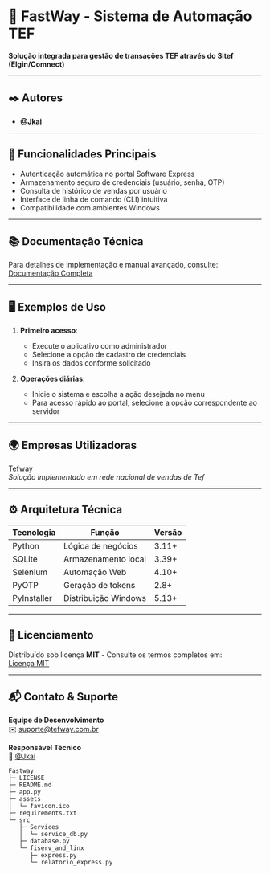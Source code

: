 # 🚀 FastWay - Sistema de Automação TEF  

**Solução integrada para gestão de transações TEF através do Sitef (Elgin/Comnect)**  

---

## ✒️ Autores  
- **[@Jkai](https://github.com/JkaiPrime)**  

---

## 🎯 Funcionalidades Principais  
- Autenticação automática no portal Software Express  
- Armazenamento seguro de credenciais (usuário, senha, OTP)  
- Consulta de histórico de vendas por usuário  
- Interface de linha de comando (CLI) intuitiva  
- Compatibilidade com ambientes Windows  

---

## 📚 Documentação Técnica  
Para detalhes de implementação e manual avançado, consulte:  
[Documentação Completa](https://linktodocumentation)  

---

## 🖥️ Exemplos de Uso  
1. **Primeiro acesso**:  
   - Execute o aplicativo como administrador  
   - Selecione a opção de cadastro de credenciais  
   - Insira os dados conforme solicitado  

2. **Operações diárias**:  
   - Inicie o sistema e escolha a ação desejada no menu  
   - Para acesso rápido ao portal, selecione a opção correspondente ao servidor  

---

## 🌍 Empresas Utilizadoras  
[Tefway](https://tefway.com.br/)  
*Solução implementada em rede nacional de vendas de Tef*  

---

## ⚙️ Arquitetura Técnica  
Tecnologia | Função | Versão  
-----------|--------|--------  
Python | Lógica de negócios | 3.11+  
SQLite | Armazenamento local | 3.39+  
Selenium | Automação Web | 4.10+  
PyOTP | Geração de tokens | 2.8+  
PyInstaller | Distribuição Windows | 5.13+  

---

## 📜 Licenciamento  
Distribuído sob licença **MIT** - Consulte os termos completos em:  
[Licença MIT](https://github.com/JkaiPrime/Fastway/blob/main/LICENSE)  

---

## 📬 Contato & Suporte  
**Equipe de Desenvolvimento**  
✉️ suporte@tefway.com.br

**Responsável Técnico**  
👤 [@Jkai](https://github.com/JkaiPrime)  


```
Fastway
├─ LICENSE
├─ README.md
├─ app.py
├─ assets
│  └─ favicon.ico
├─ requirements.txt
└─ src
   ├─ Services
   │  └─ service_db.py
   ├─ database.py
   └─ fiserv_and_linx
      ├─ express.py
      └─ relatorio_express.py

```